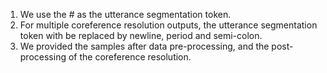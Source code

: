 1. We use the # as the utterance segmentation token.
2. For multiple coreference resolution outputs, the utterance segmentation token with be replaced by newline, period and semi-colon.
3. We provided the samples after data pre-processing, and the post-processing of the coreference resolution.

